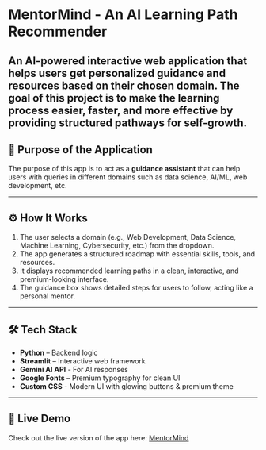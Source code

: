 # MentorMind - An AI Learning Path Recommender

An **AI-powered interactive web application** that helps users get personalized guidance and resources based on their chosen domain. The goal of this project is to make the learning process **easier, faster, and more effective** by providing structured pathways for self-growth.
---

## 🎯 Purpose of the Application
The purpose of this app is to act as a **guidance assistant** that can help users with queries in different domains such as data science, AI/ML, web development, etc.  

---

## ⚙️ How It Works
1. The user selects a domain (e.g., Web Development, Data Science, Machine Learning, Cybersecurity, etc.) from the dropdown.
2. The app generates a structured roadmap with essential skills, tools, and resources.
3. It displays recommended learning paths in a clean, interactive, and premium-looking interface. 
4. The guidance box shows detailed steps for users to follow, acting like a personal mentor.

---

## 🛠️ Tech Stack
- **Python** – Backend logic
- **Streamlit** – Interactive web framework
- **Gemini AI API** - For AI responses
- **Google Fonts** – Premium typography for clean UI
- **Custom CSS** - Modern UI with glowing buttons & premium theme

---

## 🚀 Live Demo
Check out the live version of the app here: [MentorMind](https://mentormind.streamlit.app/)



